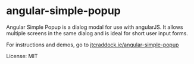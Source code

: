 # angular-simple-popup

Angular Simple Popup is a dialog modal for use with angularJS. It allows multiple screens in the same dialog and is ideal for short user input forms.

For instructions and demos, go to [jtcraddock.ie/angular-simple-popup](http://jtcraddock.ie/angular-simple-popup)

License: MIT